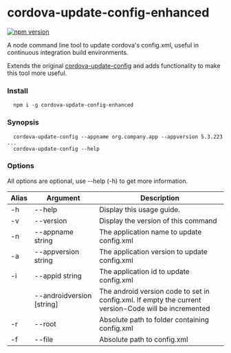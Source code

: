 # cordova-update-config-enhanced

[![npm version](https://badge.fury.io/js/cordova-update-config-enhanced.svg)](https://badge.fury.io/js/cordova-update-config-enhanced)

A node command line tool to update cordova's config.xml, useful in continuous integration build environments.

Extends the original [cordova-update-config](https://github.com/crossroads/cordova-update-config) and adds functionality to make this tool more useful.

### Install

```
  npm i -g cordova-update-config-enhanced
```

### Synopsis

```
  cordova-update-config --appname org.company.app --appversion 5.3.223 ...
  cordova-update-config --help
```

### Options

All options are optional, use --help (-h) to get more information.

| Alias | Argument                  | Description                                                                                          |
| ----- | ------------------------- | ---------------------------------------------------------------------------------------------------- |
| -h    | --help                    | Display this usage guide.                                                                            |
| -v    | --version                 | Display the version of this command                                                                  |
| -n    | --appname string          | The application name to update config.xml                                                            |
| -a    | --appversion string       | The application version to update config.xml                                                         |
| -i    | --appid string            | The application id to update config.xml                                                              |
|       | --androidversion [string] | The android version code to set in config.xml. If empty the current version-Code will be incremented |
| -r    | --root                    | Absolute path to folder containing config.xml                                                        |
| -f    | --file                    | Absolute path to config.xml                                                                          |
